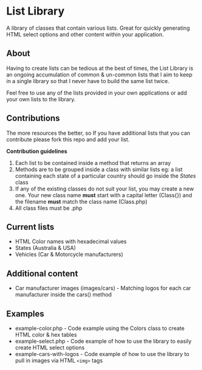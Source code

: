 # List Library
A library of classes that contain various lists.
Great for quickly generating HTML select options and other content within your application.

## About
Having to create lists can be tedious at the best of times,
the List Library is an ongoing accumulation of common & un-common lists that I aim to keep in a single library so that I never have to build the same list twice.

Feel free to use any of the lists provided in your own applications or add your own lists to the library.

## Contributions
The more resources the better, so If you have additional lists that you can contribute please fork this repo and add your list.

**Contribution guidelines**
1. Each list to be contained inside a method that returns an array
2. Methods are to be grouped inside a class with similar lists eg: a list containing each state of a particular country should go inside the *States* class
3. If any of the existing classes do not suit your list, you may create a new one. 
  Your new class name **must** start with a capital letter (Class{}) and the filename **must** match the class name (Class.php)
4. All class files must be .php  

## Current lists
* HTML Color names with hexadecimal values
* States (Australia & USA)
* Vehicles (Car & Motorcycle manufacturers)

## Additional content
* Car manufacturer images (images/cars) - Matching logos for each car manufacturer inside the cars() method

## Examples
* example-color.php - Code example using the Colors class to create HTML color & hex tables
* example-select.php - Code example of how to use the library to easily create HTML select options
* example-cars-with-logos - Code example of how to use the library to pull in images via HTML `<img>` tags
